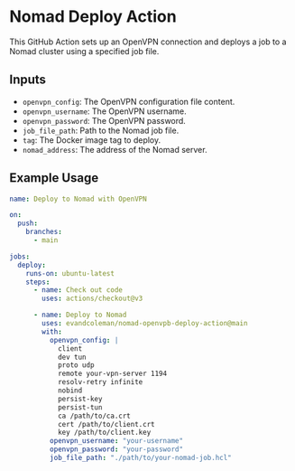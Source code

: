 # Nomad Deploy Action

This GitHub Action sets up an OpenVPN connection and deploys a job to a Nomad cluster using a specified job file.

## Inputs

- `openvpn_config`: The OpenVPN configuration file content.
- `openvpn_username`: The OpenVPN username.
- `openvpn_password`: The OpenVPN password.
- `job_file_path`: Path to the Nomad job file.
- `tag`: The Docker image tag to deploy.
- `nomad_address`: The address of the Nomad server.

## Example Usage

```yaml
name: Deploy to Nomad with OpenVPN

on:
  push:
    branches:
      - main

jobs:
  deploy:
    runs-on: ubuntu-latest
    steps:
      - name: Check out code
        uses: actions/checkout@v3

      - name: Deploy to Nomad
        uses: evandcoleman/nomad-openvpb-deploy-action@main
        with:
          openvpn_config: |
            client
            dev tun
            proto udp
            remote your-vpn-server 1194
            resolv-retry infinite
            nobind
            persist-key
            persist-tun
            ca /path/to/ca.crt
            cert /path/to/client.crt
            key /path/to/client.key
          openvpn_username: "your-username"
          openvpn_password: "your-password"
          job_file_path: "./path/to/your-nomad-job.hcl"
